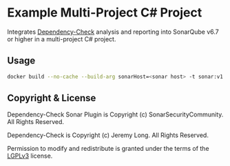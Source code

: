 Example Multi-Project C# Project
=====================================

Integrates [Dependency-Check][] analysis and reporting into SonarQube v6.7 or higher in a multi-project C# project.
 
Usage
-------------------

```bash
docker build --no-cache --build-arg sonarHost=<sonar host> -t sonar:v1 .
```

Copyright & License
-------------------

Dependency-Check Sonar Plugin is Copyright (c) SonarSecurityCommunity. All Rights Reserved.

Dependency-Check is Copyright (c) Jeremy Long. All Rights Reserved.

Permission to modify and redistribute is granted under the terms of the [LGPLv3][] license.

  [lgplv3]: http://www.gnu.org/licenses/lgpl.txt
  [dependency-check]: https://www.owasp.org/index.php/OWASP_Dependency_Check
